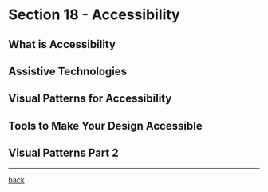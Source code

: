 # Section 18 - Accessibility

## What is Accessibility

## Assistive Technologies

## Visual Patterns for Accessibility

## Tools to Make Your Design Accessible

## Visual Patterns Part 2

- - -

[back](../README.md)
